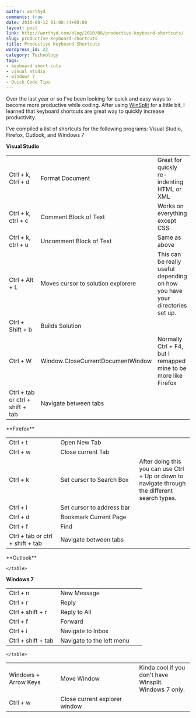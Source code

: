 ```yaml
---
author: worthyd
comments: true
date: 2010-08-12 01:08:44+00:00
layout: post
link: http://worthyd.com/blog/2010/08/productive-keyboard-shortcuts/
slug: productive-keyboard-shortcuts
title: Productive Keyboard Shortcuts
wordpress_id: 22
category: Technology
tags:
- keyboard short cuts
- visual studio
- windows 7
- Quick Code Tips
---
```


Over the last year or so I've been looking for quick and easy ways to become more productive while coding. After using [WinSplit](http://worthyd.com/techblog/index.php/2010/07/winsplit/) for a little bit, I learned that keyboard shortcuts are great way to quickly increase productivity.

I've compiled a list of shortcuts for the following programs: Visual Studio, Firefox, Outlook, and Windows 7
<!-- more -->
**Visual Studio**
<table >
        <tr >
            
<td style="width:125px;" >Ctrl + k, Ctrl + d 
</td>
            
<td style="width:200px" >Format Document
</td>
            
<td >Great for quickly re-indenting HTML or XML
</td>
        </tr>
        <tr >
            
<td >Ctrl + k, ctrl + c
</td>
            
<td >Comment Block of Text 
</td>
            
<td >Works on everything except CSS
</td>
        </tr>
        <tr >
            
<td >Ctrl + k, ctrl + u
</td>
            
<td >Uncomment Block of Text
</td>
            
<td >Same as above
</td>
        </tr>
        <tr >
            
<td >Ctrl + Alt + L
</td>
            
<td >Moves cursor to solution explorere
</td>
            
<td >This can be really useful depending on how you have your directories set up.
</td>
        </tr>
        <tr >
            
<td >Ctrl + Shift + b
</td>
            
<td >Builds Solution
</td>
            
<td >
</td>
        </tr>
<tr >
            
<td >Ctrl + W
</td>
            
<td >Window.CloseCurrentDocumentWindow
</td>
            
<td >Normally Ctrl + F4, but I remapped mine to be more like Firefox
</td>
        </tr>
<tr >
            
<td >Ctrl + tab or   
ctrl + shift + tab
</td>
            
<td >Navigate between tabs
</td>
            
<td >
</td>
        </tr>
</table>
**Firefox**
<table >
        <tr >
            
<td style="width: 125px;" >Ctrl + t 
</td>
            
<td style="width: 200px" >Open New Tab
</td>
            
<td >
</td>
        </tr>
        <tr >
            
<td >Ctrl + w
</td>
            
<td >Close current Tab
</td>
            
<td >
</td>
        </tr>
        <tr >
            
<td >Ctrl + k
</td>
            
<td >Set cursor to Search Box
</td>
            
<td >After doing this you can use Ctrl + Up or down to navigate through the different search types.
</td>
        </tr>
        <tr >
            
<td >Ctrl + l
</td>
            
<td >Set cursor to address bar
</td>
            
<td >
</td>
        </tr>
        <tr >
            
<td >Ctrl + d
</td>
            
<td >Bookmark Current Page
</td>
            
<td >
</td>
        </tr>
        <tr >
            
<td >Ctrl + f
</td>
            
<td >Find
</td>
            
<td >
</td>
        </tr>
<tr >
            
<td >Ctrl + tab or   
ctrl + shift + tab
</td>
            
<td >Navigate between tabs
</td>
            
<td >
</td>
        </tr>
    </table>
**Outlook**
 <table >
        <tr >
            
<td style="width: 125px;" >Ctrl + n 
</td>
            
<td style="width: 200px" >New Message
</td>
            
<td >
</td>
        </tr>
        <tr >
            
<td >Ctrl + r
</td>
            
<td >Reply
</td>
            
<td >
</td>
        </tr>
        <tr >
            
<td >Ctrl + shift + r
</td>
            
<td >Reply to All
</td>
            
<td >
</td>
        </tr>
        <tr >
            
<td >Ctrl + f
</td>
            
<td >Forward
</td>
            
<td >
</td>
        </tr>
        <tr >
            
<td >Ctrl + i
</td>
            
<td >Navigate to Inbox
</td>
            
<td >
</td>
        </tr>
        <tr >
            
<td >Ctrl + shift + tab
</td>
            
<td >Navigate to the left menu
</td>
            
<td >
</td>
        </tr>
        
    </table>
**Windows 7**
 <table >
        <tr >
            
<td style="width: 125px;" >Windows + Arrow Keys
</td>
            
<td style="width: 200px" >Move Window
</td>
            
<td >Kinda cool if you don't have Winsplit. Windows 7 only.
</td>
        </tr>
        <tr >
            
<td >Ctrl + w
</td>
            
<td >Close current explorer window
</td>
            
<td >
</td>
        </tr>
               
        
    </table>
